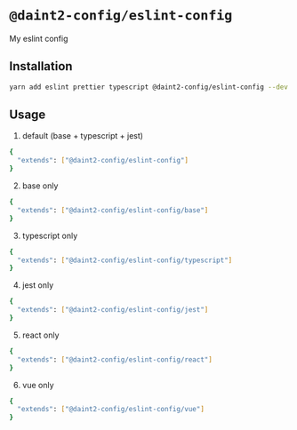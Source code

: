 # `@daint2-config/eslint-config`

My eslint config

## Installation

```bash
yarn add eslint prettier typescript @daint2-config/eslint-config --dev
```

## Usage

1. default (base + typescript + jest)

```bash
{
  "extends": ["@daint2-config/eslint-config"]
}
```

2. base only

```bash
{
  "extends": ["@daint2-config/eslint-config/base"]
}
```

3. typescript only

```bash
{
  "extends": ["@daint2-config/eslint-config/typescript"]
}
```

4. jest only

```bash
{
  "extends": ["@daint2-config/eslint-config/jest"]
}
```

5. react only

```bash
{
  "extends": ["@daint2-config/eslint-config/react"]
}
```

6. vue only

```bash
{
  "extends": ["@daint2-config/eslint-config/vue"]
}
```
